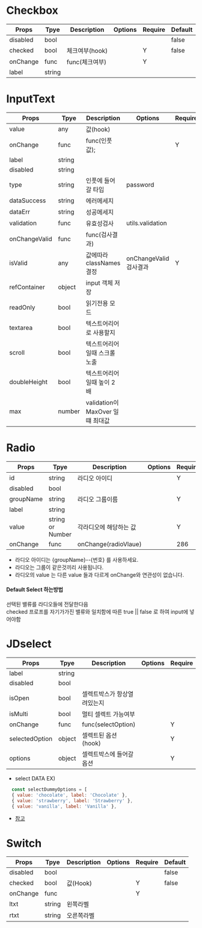 # Checkbox

| Props    | Tpye   | Description    | Options | Require | Default |
| -------- | ------ | -------------- | ------- | ------- | ------- |
| disabled | bool   |                |         |         | false   |
| checked  | bool   | 체크여부(hook) |         | Y       | false   |
| onChange | func   | func(체크여부) |         | Y       |         |
| label    | string |                |         |         |         |

# InputText

| Props         | Tpye   | Description                      | Options                | Require | Default |
| ------------- | ------ | -------------------------------- | ---------------------- | ------- | ------- |
| value         | any    | 값(hook)                         |                        |         |         |
| onChange      | func   | func(인풋값);                    |                        | Y       |         |
| label         | string |                                  |                        |         |         |
| disabled      | string |                                  |                        |         | false   |
| type          | string | 인풋에 들어갈 타입               | password               |         |         |
| dataSuccess   | string | 에러메세지                       |                        |         | ''      |
| dataErr       | string | 성공메세지                       |                        |         | ''      |
| validation    | func   | 유효성검사                       | utils.validation       |         |         |
| onChangeValid | func   | func(검사결과)                   |                        |         |         |
| isValid       | any    | 값에따라 classNames 결정         | onChangeValid 검사결과 | Y       |         |
| refContainer  | object | input 객체 저장                  |                        |         | {}      |
| readOnly      | bool   | 읽기전용 모드                    |                        |         |         |
| textarea      | bool   | 텍스트어리어로 사용할지          |                        |         | false   |
| scroll        | bool   | 텍스트어리어 일때 스크롤 노출    |                        |         | false   |
| doubleHeight  | bool   | 텍스트어리어 일때 높이 2배       |                        |         | false   |
| max           | number | validation이 MaxOver 일떄 최대값 |                        |         | 10000   |

# Radio

| Props     | Tpye             | Description            | Options | Require | Default |
| --------- | ---------------- | ---------------------- | ------- | ------- | ------- |
| id        | string           | 라디오 아이디          |         | Y       |         |
| disabled  | bool             |                        |         |         |         |
| groupName | string           | 라디오 그룹이름        |         | Y       |         |
| label     | string           |                        |         |         |         |
| value     | string or Number | 각라디오에 해당하는 값 |         | Y       |         |
| onChange  | func             | onChange(radioVlaue)   |         | 286     |         |

- 라디오 아이디는 {groupName}--{번호} 를 사용하세요.
- 라디오는 그룹이 같은것끼리 사용됩니다.
- 라디오의 value 는 다른 value 들과 다르게 onChange와 연관성이 없습니다.

#### Default Select 하는방법

선택된 밸류를 라디오들에 전달한다음  
checked 프로프를 자기가가진 밸류와 일치함에 따른 true || false 로 하여 input에 넣어야함

# JDselect

| Props          | Tpye   | Description                 | Options | Require | Default |
| -------------- | ------ | --------------------------- | ------- | ------- | ------- |
| label          | string |                             |         |         |         |
| disabled       | bool   |                             |         |         |         |
| isOpen         | bool   | 셀렉트박스가 항상열려있는지 |         |         |         |
| isMulti        | bool   | 멀티 셀렉트 가능여부        |         |         |         |
| onChange       | func   | func(selectOption)          |         | Y       |         |
| selectedOption | object | 셀렉트된 옵션(hook)         |         | Y       |         |
| options        | object | 셀렉트박스에 들어갈 옵션    |         | Y       |         |

- select DATA EX)

```javascript
  const selectDummyOptions = [
  { value: 'chocolate', label: 'Chocolate' },
  { value: 'strawberry', label: 'Strawberry' },
  { value: 'vanilla', label: 'Vanilla' },
```

- [참고](https://github.com/JedWatson/react-select)

# Switch

| Props    | Tpye   | Description | Options | Require | Default |
| -------- | ------ | ----------- | ------- | ------- | ------- |
| disabled | bool   |             |         |         | false   |
| checked  | bool   | 값(Hook)    |         | Y       | false   |
| onChange | func   |             |         | Y       |         |
| ltxt     | string | 왼쪽라벨    |         |         |         |
| rtxt     | string | 오른쪽라벨  |         |         |         |
